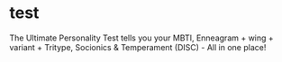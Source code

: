 # test

The Ultimate Personality Test tells you your MBTI, Enneagram + wing + variant + Tritype, Socionics & Temperament (DISC) - All in one place!
